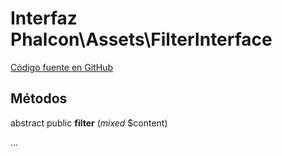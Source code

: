 # Interfaz **Phalcon\\Assets\\FilterInterface**

<a href="https://github.com/phalcon/cphalcon/blob/master/phalcon/assets/filterinterface.zep" class="btn btn-default btn-sm">Código fuente en GitHub</a>

## Métodos

abstract public **filter** (*mixed* $content)

...
